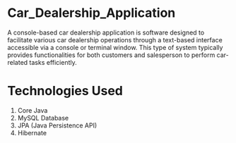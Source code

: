 # Car_Dealership_Application
A console-based car dealership application is software  designed to facilitate various car dealership operations through a text-based interface accessible via a console or terminal window. This type of system typically provides functionalities for both customers and salesperson to perform car-related tasks efficiently.
# Technologies Used
1. Core Java
2. MySQL Database
3. JPA (Java Persistence API)
4. Hibernate
